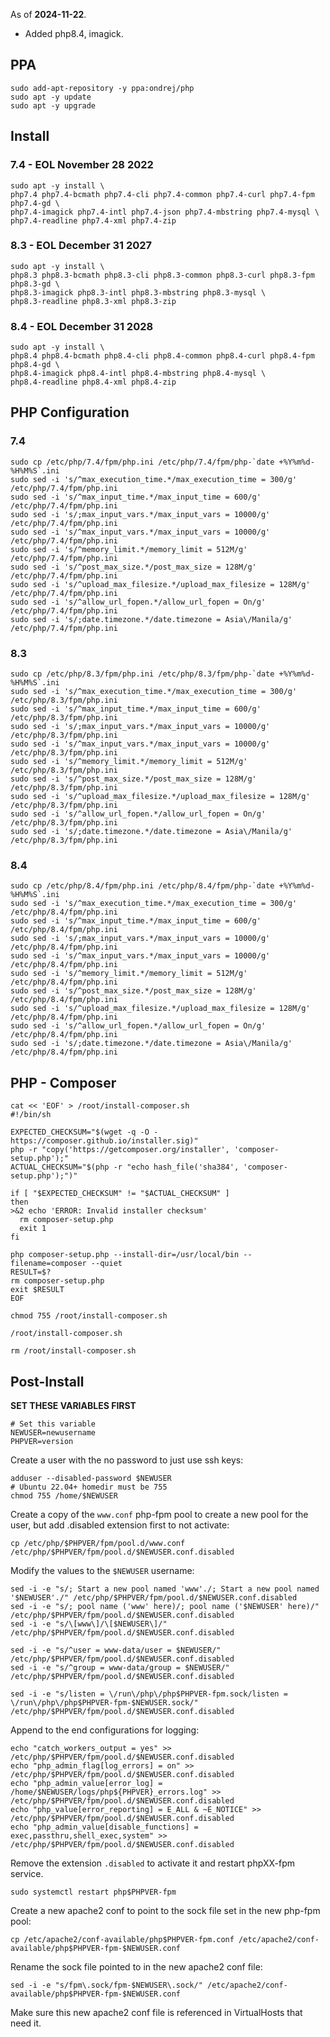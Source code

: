 
As of **2024-11-22**.
- Added php8.4, imagick.

## PPA

```
sudo add-apt-repository -y ppa:ondrej/php
sudo apt -y update
sudo apt -y upgrade
```

## Install

### 7.4 - EOL November 28 2022

```
sudo apt -y install \
php7.4 php7.4-bcmath php7.4-cli php7.4-common php7.4-curl php7.4-fpm php7.4-gd \
php7.4-imagick php7.4-intl php7.4-json php7.4-mbstring php7.4-mysql \
php7.4-readline php7.4-xml php7.4-zip
```

### 8.3 - EOL December 31 2027

```
sudo apt -y install \
php8.3 php8.3-bcmath php8.3-cli php8.3-common php8.3-curl php8.3-fpm php8.3-gd \
php8.3-imagick php8.3-intl php8.3-mbstring php8.3-mysql \
php8.3-readline php8.3-xml php8.3-zip
```

### 8.4 - EOL December 31 2028

```
sudo apt -y install \
php8.4 php8.4-bcmath php8.4-cli php8.4-common php8.4-curl php8.4-fpm php8.4-gd \
php8.4-imagick php8.4-intl php8.4-mbstring php8.4-mysql \
php8.4-readline php8.4-xml php8.4-zip
```

## PHP Configuration

### 7.4

```
sudo cp /etc/php/7.4/fpm/php.ini /etc/php/7.4/fpm/php-`date +%Y%m%d-%H%M%S`.ini
sudo sed -i 's/^max_execution_time.*/max_execution_time = 300/g' /etc/php/7.4/fpm/php.ini
sudo sed -i 's/^max_input_time.*/max_input_time = 600/g' /etc/php/7.4/fpm/php.ini
sudo sed -i 's/;max_input_vars.*/max_input_vars = 10000/g' /etc/php/7.4/fpm/php.ini
sudo sed -i 's/^max_input_vars.*/max_input_vars = 10000/g' /etc/php/7.4/fpm/php.ini
sudo sed -i 's/^memory_limit.*/memory_limit = 512M/g' /etc/php/7.4/fpm/php.ini
sudo sed -i 's/^post_max_size.*/post_max_size = 128M/g' /etc/php/7.4/fpm/php.ini
sudo sed -i 's/^upload_max_filesize.*/upload_max_filesize = 128M/g' /etc/php/7.4/fpm/php.ini
sudo sed -i 's/^allow_url_fopen.*/allow_url_fopen = On/g' /etc/php/7.4/fpm/php.ini
sudo sed -i 's/;date.timezone.*/date.timezone = Asia\/Manila/g' /etc/php/7.4/fpm/php.ini
```

### 8.3

```
sudo cp /etc/php/8.3/fpm/php.ini /etc/php/8.3/fpm/php-`date +%Y%m%d-%H%M%S`.ini
sudo sed -i 's/^max_execution_time.*/max_execution_time = 300/g' /etc/php/8.3/fpm/php.ini
sudo sed -i 's/^max_input_time.*/max_input_time = 600/g' /etc/php/8.3/fpm/php.ini
sudo sed -i 's/;max_input_vars.*/max_input_vars = 10000/g' /etc/php/8.3/fpm/php.ini
sudo sed -i 's/^max_input_vars.*/max_input_vars = 10000/g' /etc/php/8.3/fpm/php.ini
sudo sed -i 's/^memory_limit.*/memory_limit = 512M/g' /etc/php/8.3/fpm/php.ini
sudo sed -i 's/^post_max_size.*/post_max_size = 128M/g' /etc/php/8.3/fpm/php.ini
sudo sed -i 's/^upload_max_filesize.*/upload_max_filesize = 128M/g' /etc/php/8.3/fpm/php.ini
sudo sed -i 's/^allow_url_fopen.*/allow_url_fopen = On/g' /etc/php/8.3/fpm/php.ini
sudo sed -i 's/;date.timezone.*/date.timezone = Asia\/Manila/g' /etc/php/8.3/fpm/php.ini
```

### 8.4

```
sudo cp /etc/php/8.4/fpm/php.ini /etc/php/8.4/fpm/php-`date +%Y%m%d-%H%M%S`.ini
sudo sed -i 's/^max_execution_time.*/max_execution_time = 300/g' /etc/php/8.4/fpm/php.ini
sudo sed -i 's/^max_input_time.*/max_input_time = 600/g' /etc/php/8.4/fpm/php.ini
sudo sed -i 's/;max_input_vars.*/max_input_vars = 10000/g' /etc/php/8.4/fpm/php.ini
sudo sed -i 's/^max_input_vars.*/max_input_vars = 10000/g' /etc/php/8.4/fpm/php.ini
sudo sed -i 's/^memory_limit.*/memory_limit = 512M/g' /etc/php/8.4/fpm/php.ini
sudo sed -i 's/^post_max_size.*/post_max_size = 128M/g' /etc/php/8.4/fpm/php.ini
sudo sed -i 's/^upload_max_filesize.*/upload_max_filesize = 128M/g' /etc/php/8.4/fpm/php.ini
sudo sed -i 's/^allow_url_fopen.*/allow_url_fopen = On/g' /etc/php/8.4/fpm/php.ini
sudo sed -i 's/;date.timezone.*/date.timezone = Asia\/Manila/g' /etc/php/8.4/fpm/php.ini
```

## PHP - Composer

```
cat << 'EOF' > /root/install-composer.sh
#!/bin/sh

EXPECTED_CHECKSUM="$(wget -q -O - https://composer.github.io/installer.sig)"
php -r "copy('https://getcomposer.org/installer', 'composer-setup.php');"
ACTUAL_CHECKSUM="$(php -r "echo hash_file('sha384', 'composer-setup.php');")"

if [ "$EXPECTED_CHECKSUM" != "$ACTUAL_CHECKSUM" ]
then
>&2 echo 'ERROR: Invalid installer checksum'
  rm composer-setup.php
  exit 1
fi

php composer-setup.php --install-dir=/usr/local/bin --filename=composer --quiet
RESULT=$?
rm composer-setup.php
exit $RESULT
EOF

chmod 755 /root/install-composer.sh
```

```
/root/install-composer.sh
```

```
rm /root/install-composer.sh
```

## Post-Install

**SET THESE VARIABLES FIRST**

```
# Set this variable
NEWUSER=newusername
PHPVER=version
```

Create a user with the no password to just use ssh keys:

```
adduser --disabled-password $NEWUSER
# Ubuntu 22.04+ homedir must be 755
chmod 755 /home/$NEWUSER
```

Create a copy of the `www.conf` php-fpm pool to create a new pool for the user, but add .disabled extension first to not activate:

```
cp /etc/php/$PHPVER/fpm/pool.d/www.conf /etc/php/$PHPVER/fpm/pool.d/$NEWUSER.conf.disabled
```

Modify the values to the `$NEWUSER` username:

```
sed -i -e "s/; Start a new pool named 'www'./; Start a new pool named '$NEWUSER'./" /etc/php/$PHPVER/fpm/pool.d/$NEWUSER.conf.disabled
sed -i -e "s/; pool name ('www' here)/; pool name ('$NEWUSER' here)/" /etc/php/$PHPVER/fpm/pool.d/$NEWUSER.conf.disabled
sed -i -e "s/\[www\]/\[$NEWUSER\]/" /etc/php/$PHPVER/fpm/pool.d/$NEWUSER.conf.disabled

sed -i -e "s/^user = www-data/user = $NEWUSER/" /etc/php/$PHPVER/fpm/pool.d/$NEWUSER.conf.disabled
sed -i -e "s/^group = www-data/group = $NEWUSER/" /etc/php/$PHPVER/fpm/pool.d/$NEWUSER.conf.disabled

sed -i -e "s/listen = \/run\/php\/php$PHPVER-fpm.sock/listen = \/run\/php\/php$PHPVER-fpm-$NEWUSER.sock/" /etc/php/$PHPVER/fpm/pool.d/$NEWUSER.conf.disabled
```

Append to the end configurations for logging:

```
echo "catch_workers_output = yes" >> /etc/php/$PHPVER/fpm/pool.d/$NEWUSER.conf.disabled
echo "php_admin_flag[log_errors] = on" >> /etc/php/$PHPVER/fpm/pool.d/$NEWUSER.conf.disabled
echo "php_admin_value[error_log] = /home/$NEWUSER/logs/php${PHPVER}_errors.log" >> /etc/php/$PHPVER/fpm/pool.d/$NEWUSER.conf.disabled
echo "php_value[error_reporting] = E_ALL & ~E_NOTICE" >> /etc/php/$PHPVER/fpm/pool.d/$NEWUSER.conf.disabled
echo "php_admin_value[disable_functions] = exec,passthru,shell_exec,system" >> /etc/php/$PHPVER/fpm/pool.d/$NEWUSER.conf.disabled
```

Remove the extension `.disabled` to activate it and restart phpXX-fpm service.

```
sudo systemctl restart php$PHPVER-fpm
```

Create a new apache2 conf to point to the sock file set in the new php-fpm pool:

```
cp /etc/apache2/conf-available/php$PHPVER-fpm.conf /etc/apache2/conf-available/php$PHPVER-fpm-$NEWUSER.conf
```

Rename the sock file pointed to in the new apache2 conf file:

```
sed -i -e "s/fpm\.sock/fpm-$NEWUSER\.sock/" /etc/apache2/conf-available/php$PHPVER-fpm-$NEWUSER.conf
```

Make sure this new apache2 conf file is referenced in VirtualHosts that need it.
